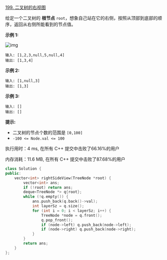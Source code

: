 [199. 二叉树的右视图](https://leetcode-cn.com/problems/binary-tree-right-side-view/)

给定一个二叉树的 **根节点** `root`，想象自己站在它的右侧，按照从顶部到底部的顺序，返回从右侧所能看到的节点值。

**示例 1:**

![img](https://assets.leetcode.com/uploads/2021/02/14/tree.jpg)

```
输入: [1,2,3,null,5,null,4]
输出: [1,3,4]
```

**示例 2:**

```
输入: [1,null,3]
输出: [1,3]
```

**示例 3:**

```
输入: []
输出: []
```

**提示:**

- 二叉树的节点个数的范围是 `[0,100]`
- `-100 <= Node.val <= 100` 

执行用时：4 ms, 在所有 C++ 提交中击败了66.16%的用户

内存消耗：11.6 MB, 在所有 C++ 提交中击败了87.68%的用户

```c++
class Solution {
public:
    vector<int> rightSideView(TreeNode *root) {
        vector<int> ans;
        if (!root) return ans;
        deque<TreeNode *> q{root};
        while (!q.empty()) {
            ans.push_back(q.back()->val);
            int layerSz = q.size();
            for (int i = 0; i < layerSz; i++) {
                TreeNode *node = q.front();
                q.pop_front();
                if (node->left) q.push_back(node->left);
                if (node->right) q.push_back(node->right);
            }
        }
        return ans;
    }
};
```

